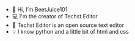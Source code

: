 - 👋 Hi, I’m BeetJuice101
- 💻 I'm the creator of Techst Editor
- 📝 Techst Editor is an open source text editor
- 💡 I know python and a little bit of html and css


<!---
BeetJuice101/BeetJuice101 is a ✨ special ✨ repository because its `README.md` (this file) appears on your GitHub profile.
You can click the Preview link to take a look at your changes.
--->
